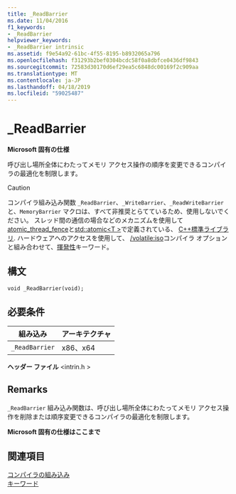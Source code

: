 ```yaml
---
title: _ReadBarrier
ms.date: 11/04/2016
f1_keywords:
- _ReadBarrier
helpviewer_keywords:
- _ReadBarrier intrinsic
ms.assetid: f9e54a92-61bc-4f55-8195-b8932065a796
ms.openlocfilehash: f31293b2bef0304bcdc58f0a8dbfce0436df9843
ms.sourcegitcommit: 72583d30170d6ef29ea5c6848dc00169f2c909aa
ms.translationtype: MT
ms.contentlocale: ja-JP
ms.lasthandoff: 04/18/2019
ms.locfileid: "59025487"
---
```

# <a name="readbarrier"></a>_ReadBarrier

**Microsoft 固有の仕様**

呼び出し場所全体にわたってメモリ アクセス操作の順序を変更できるコンパイラの最適化を制限します。

> [!CAUTION]
>  コンパイラ組み込み関数 `_ReadBarrier`、`_WriteBarrier`、`_ReadWriteBarrier` と、`MemoryBarrier` マクロは、すべて非推奨とらてているため、使用しないでください。 スレッド間の通信の場合などのメカニズムを使用して[atomic_thread_fence](../standard-library/atomic-functions.md#atomic_thread_fence)と[std::atomic\<T >](../standard-library/atomic.md)で定義されている、 [ C++標準ライブラリ](../standard-library/cpp-standard-library-reference.md). ハードウェアへのアクセスを使用して、 [/volatile:iso](../build/reference/volatile-volatile-keyword-interpretation.md)コンパイラ オプションと組み合わせて、[揮発性](../cpp/volatile-cpp.md)キーワード。

## <a name="syntax"></a>構文

```
void _ReadBarrier(void);
```

## <a name="requirements"></a>必要条件

|組み込み|アーキテクチャ|
|---------------|------------------|
|`_ReadBarrier`|x86、x64|

**ヘッダー ファイル** \<intrin.h >

## <a name="remarks"></a>Remarks

`_ReadBarrier` 組み込み関数は、呼び出し場所全体にわたってメモリ アクセス操作を削除または順序変更できるコンパイラの最適化を制限します。

**Microsoft 固有の仕様はここまで**

## <a name="see-also"></a>関連項目

[コンパイラの組み込み](../intrinsics/compiler-intrinsics.md)<br/>
[キーワード](../cpp/keywords-cpp.md)